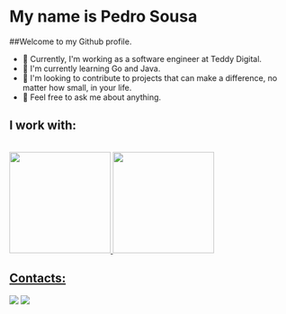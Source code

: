 # My name is Pedro Sousa
##Welcome to my Github profile.

- 🔭 Currently, I'm working as a software engineer at Teddy Digital.
- 🌱 I'm currently learning Go and Java.
- 👯 I'm looking to contribute to projects that can make a difference, no matter how small, in your life.
- 💬 Feel free to ask me about anything.

## I work with:
<div>
  
<div>
<br />
  
<div>
<a href="https://github.com/pedrohigordev">
<img loading="lazy" height="180em" src="https://github-readme-stats.vercel.app/api/top-langs/?username=pedrohigordev&layout=compact&langs_count=7&theme=dracula"/>
<img loading="lazy" height="180em" src="https://github-readme-stats.vercel.app/api?username=pedrohigordev&show_icons=true&theme=dracula&include_all_commits=true&count_private=true"/>
</div>

## Contacts:
<div>
<a href = "mailto:pedrohigor.dev@gmail.com"><img loading="lazy" src="https://img.shields.io/badge/Gmail-D14836?style=for-the-badge&logo=gmail&logoColor=white" target="_blank"></a>
<a href="https://www.linkedin.com/in/pedrohigor/" target="_blank"><img loading="lazy" src="https://img.shields.io/badge/-LinkedIn-%230077B5?style=for-the-badge&logo=linkedin&logoColor=white" target="_blank"></a>   
</div>

